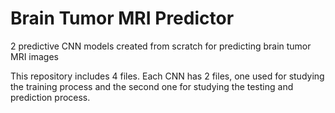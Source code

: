 # Brain Tumor MRI Predictor
2 predictive CNN models created from scratch for predicting brain tumor MRI images

This repository includes 4 files. Each CNN has 2 files, one used for studying the training process and the second one for studying the testing and prediction process.
